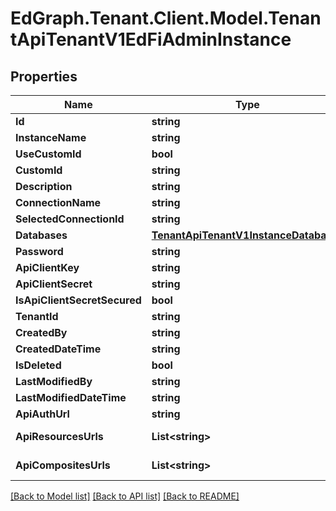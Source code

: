 # EdGraph.Tenant.Client.Model.TenantApiTenantV1EdFiAdminInstance

## Properties

Name | Type | Description | Notes
------------ | ------------- | ------------- | -------------
**Id** | **string** | Details | [optional] 
**InstanceName** | **string** |  | [optional] 
**UseCustomId** | **bool** |  | [optional] 
**CustomId** | **string** |  | [optional] 
**Description** | **string** |  | [optional] 
**ConnectionName** | **string** |  | [optional] 
**SelectedConnectionId** | **string** | Connection | [optional] 
**Databases** | [**TenantApiTenantV1InstanceDatabases**](TenantApiTenantV1InstanceDatabases.md) |  | [optional] 
**Password** | **string** | API Client | [optional] 
**ApiClientKey** | **string** |  | [optional] 
**ApiClientSecret** | **string** |  | [optional] 
**IsApiClientSecretSecured** | **bool** |  | [optional] 
**TenantId** | **string** | Metadata | [optional] 
**CreatedBy** | **string** |  | [optional] 
**CreatedDateTime** | **string** |  | [optional] 
**IsDeleted** | **bool** |  | [optional] 
**LastModifiedBy** | **string** |  | [optional] 
**LastModifiedDateTime** | **string** |  | [optional] 
**ApiAuthUrl** | **string** | URLs | [optional] 
**ApiResourcesUrls** | **List&lt;string&gt;** |  | [optional] [readonly] 
**ApiCompositesUrls** | **List&lt;string&gt;** |  | [optional] [readonly] 

[[Back to Model list]](../README.md#documentation-for-models) [[Back to API list]](../README.md#documentation-for-api-endpoints) [[Back to README]](../README.md)

